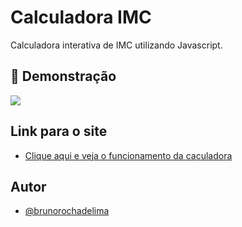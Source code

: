 
# Calculadora IMC

Calculadora interativa de IMC utilizando Javascript.


## 🎨 Demonstração

![](https://i.postimg.cc/0QX8YZn3/calc.png) 



## Link para o site

 - [Clique aqui e veja o funcionamento da caculadora](https://brunorochadelima.github.io/calculadora-imc/)
 
## Autor

- [@brunorochadelima](https://github.com/brunorochadelima)

